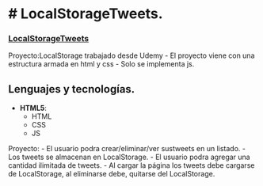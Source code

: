 # # LocalStorageTweets.

### [LocalStorageTweets](https://megagringa.github.io/LocalStorageTweets/index.html)

Proyecto:LocalStorage trabajado desde Udemy - El proyecto viene con una estructura armada en html y css - 
         Solo se implementa js. 


## Lenguajes y tecnologías.

- **HTML5**:
    - HTML
    - CSS
    - JS

Proyecto:
    - El usuario podra crear/eliminar/ver sustweets en un listado.
    - Los tweets se almacenan en LocalStorage.
    - El usuario podra agregar una cantidad ilimitada de tweets.
    - Al cargar la página los tweets debe cargarse de LocalStorage, al eliminarse debe, quitarse del LocalStorage.

